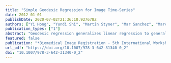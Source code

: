 ```yaml
---
title: "Simple Geodesic Regression for Image Time-Series"
date: 2012-01-01
publishDate: 2020-07-02T21:36:10.927678Z
authors: ["Yi Hong", "Yundi Shi", "Martin Styner", "Mar Sanchez", "Marc Niethammer"]
publication_types: ["1"]
abstract: "Geodesic regression generalizes linear regression to general Riemannian manifolds. Applied to images, it allows for a compact approximation of an image time-series through an initial image and an initial momentum. Geodesic regression requires the definition of a squared residual (squared distance) between the regression geodesic and the measurement images. In principle, this squared distance should also be defined through a geodesic connecting an image on the regression geodesic to its respective measurement. However, in practice only standard registration distances (such as sum of squared distances) are used, to reduce computation time. This paper describes a simplified geodesic regression method which approximates the registration-based distances with respect to a fixed initial image. This results in dramatically simplified computations. In particular, the method becomes straightforward to implement using readily available large displacement diffeomorphic metric mapping (LDDMM) shooting algorithms and decouples the problem into pairwise image registrations allowing parallel computations. We evaluate the approach using 2D synthetic images and real 3D brain images."
featured: false
publication: "*Biomedical Image Registration - 5th International Workshop, WBIR 2012, Nashville, TN, USA, July 7-8, 2012. Proceedings*"
url_pdf: "https://doi.org/10.1007/978-3-642-31340-0_2"
doi: "10.1007/978-3-642-31340-0_2"
---
```


